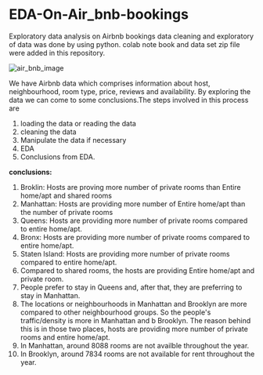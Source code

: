 # EDA-On-Air_bnb-bookings
Exploratory data analysis on Airbnb bookings
data cleaning and exploratory of data was done by using python.
colab note book and data set zip file were added in this repository.





![air_bnb_image](https://user-images.githubusercontent.com/99146783/172306317-7eb9c1f6-22d5-4bb1-8a6a-b6b90852d1ad.png)

We have Airbnb data which comprises information about host, neighbourhood, room type, price, reviews and availability. By exploring the data we can come to some conclusions.The steps involved in this process are

1. loading the data or reading the data
2. cleaning the data
3. Manipulate the data if necessary
4. EDA
5. Conclusions from EDA.


**conclusions:**

1. Broklin: Hosts are proving more number of private rooms than Entire home/apt and shared rooms
2. Manhattan: Hosts are providing more number of Entire home/apt than the number of private rooms
3. Queens: Hosts are providing more number of private rooms compared to entire home/apt.
4. Bronx: Hosts are providing more number of private rooms compared to entire home/apt.
5. Staten Island: Hosts are providing more number of private rooms compared to entire home/apt.
6. Compared to shared rooms, the hosts are providing Entire home/apt and private room.
7. People prefer to stay in Queens and, after that, they are preferring to stay in Manhattan.
8. The locations or neighbourhoods in Manhattan and Brooklyn are more compared to other neighbourhood groups. So the people's traffic/density is more in Manhattan and b    Brooklyn. The reason behind this is in those two places, hosts are providing more number of private rooms and entire home/apt.
9. In Manhattan, around 8088 rooms are not availble throughout the year.
10. In Brooklyn, around 7834 rooms are not available for rent throughout the year.

